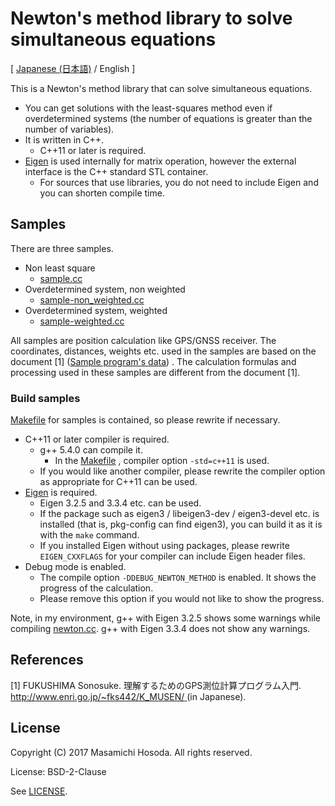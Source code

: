 <!-- -*- coding: utf-8 -*- -->
# Newton's method library to solve simultaneous equations

[ [Japanese (日本語)](./README.ja.md) / English ]

This is a Newton's method library that can solve simultaneous equations.

* You can get solutions with the least-squares method
even if overdetermined systems
(the number of equations is greater than the number of variables).
* It is written in C++.
    + C++11 or later is required.
* [Eigen](https://eigen.tuxfamily.org/)
is used internally for matrix operation,
however the external interface is the C++ standard STL container.
    + For sources that use libraries,
    you do not need to include Eigen and you can shorten compile time.

## Samples

There are three samples.

* Non least square
    + [sample.cc](./sample.cc)
* Overdetermined system, non weighted
    + [sample-non_weighted.cc](./sample-non_weighted.cc)
* Overdetermined system, weighted
    + [sample-weighted.cc](./samplen-weighted.cc)

All samples are position calculation like GPS/GNSS receiver.
The coordinates, distances, weights etc. used in the samples
are based on the document [1]
([Sample program's data](./doc/sample-data.md))
.
The calculation formulas and processing used in these samples
are different from the document [1].

### Build samples

[Makefile](./Makefile) for samples is contained,
so please rewrite if necessary.

* C++11 or later compiler is required.
    + g++ 5.4.0 can compile it.
        - In the [Makefile](./Makefile) ,
        compiler option `-std=c++11` is used.
    + If you would like another compiler,
    please rewrite the compiler option as appropriate for C++11 can be used.
* [Eigen](https://eigen.tuxfamily.org/) is required.
    + Eigen 3.2.5 and 3.3.4 etc. can be used.
    + If the package such as eigen3 / libeigen3-dev / eigen3-devel etc.
    is installed (that is, pkg-config can find eigen3),
    you can build it as it is with the `make` command.
    + If you installed Eigen without using packages,
    please rewrite `EIGEN_CXXFLAGS`
    for your compiler can include Eigen header files.
* Debug mode is enabled.
    + The compile option `-DDEBUG_NEWTON_METHOD` is enabled.
    It shows the progress of the calculation.
    + Please remove this option if you would not like to show the progress.

Note, in my environment,
g++ with Eigen 3.2.5 shows some warnings
while compiling [newton.cc](./newton.cc).
g++ with Eigen 3.3.4 does not show any warnings.

## References

[1]
FUKUSHIMA Sonosuke.
理解するためのGPS測位計算プログラム入門.
[
http://www.enri.go.jp/~fks442/K_MUSEN/
](http://www.enri.go.jp/~fks442/K_MUSEN/)
(in Japanese).

## License

Copyright (C) 2017 Masamichi Hosoda. All rights reserved.

License: BSD-2-Clause

See [LICENSE](./LICENSE).

